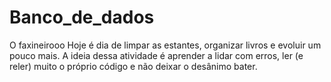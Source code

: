 # Banco_de_dados
O faxineirooo
Hoje é dia de limpar as estantes, organizar livros e evoluir um pouco mais. 
A ideia dessa atividade é aprender a lidar com erros, ler (e reler) muito o próprio código e não deixar o desânimo bater.
